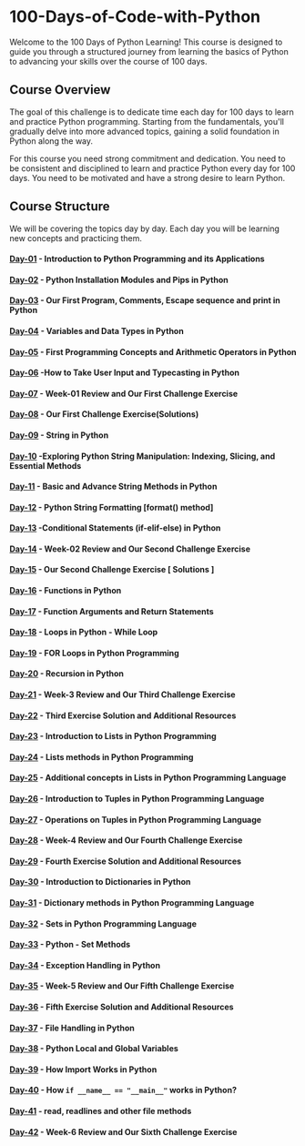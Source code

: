 # 100-Days-of-Code-with-Python
Welcome to the 100 Days of Python Learning! This course is designed to guide you through a structured journey from learning the basics of Python to advancing your skills over the course of 100 days.

## Course Overview
The goal of this challenge is to dedicate time each day for 100 days to learn and practice Python programming. Starting from the fundamentals, you'll gradually delve into more advanced topics, gaining a solid foundation in Python along the way.

For this course you need strong commitment and dedication. You need to be consistent and disciplined to learn and practice Python every day for 100 days. You need to be motivated and have a strong desire to learn Python.

## Course Structure
We will be covering the topics day by day. Each day you will be learning new concepts and practicing them.

#### [Day-01](https://github.com/hamzaiftkhar/100-Days-of-Code-with-Python/tree/main/Day-01) - Introduction to Python Programming and its Applications

#### [Day-02](https://github.com/hamzaiftkhar/100-Days-of-Code-with-Python/tree/main/Day-02) - Python Installation Modules and Pips in Python

#### [Day-03](https://github.com/hamzaiftkhar/100-Days-of-Code-with-Python/tree/main/Day-03) - Our First Program, Comments, Escape sequence and print in Python

#### [Day-04](https://github.com/hamzaiftkhar/100-Days-of-Code-with-Python/tree/main/Day-04) - Variables and Data Types in Python

#### [Day-05](https://github.com/hamzaiftkhar/100-Days-of-Code-with-Python/tree/main/Day-05) - First Programming Concepts and Arithmetic Operators in Python

#### [Day-06](https://github.com/hamzaiftkhar/100-Days-of-Code-with-Python/tree/main/Day-06) -How to Take User Input and Typecasting in Python

#### [Day-07](https://github.com/hamzaiftkhar/100-Days-of-Code-with-Python/tree/main/Day-07) - Week-01 Review and Our First Challenge Exercise

#### [Day-08](https://github.com/hamzaiftkhar/100-Days-of-Code-with-Python/tree/main/Day-08) - Our First Challenge Exercise(Solutions)

#### [Day-09](https://github.com/hamzaiftkhar/100-Days-of-Code-with-Python/tree/main/Day-09) - String in Python

#### [Day-10](https://github.com/hamzaiftkhar/100-Days-of-Code-with-Python/tree/main/Day-10) -Exploring Python String Manipulation: Indexing, Slicing, and Essential Methods

#### [Day-11](https://github.com/hamzaiftkhar/100-Days-of-Code-with-Python/tree/main/Day-11) - Basic and Advance String Methods in Python

#### [Day-12](https://github.com/hamzaiftkhar/100-Days-of-Code-with-Python/tree/main/Day-12) - Python String Formatting [format() method]

#### [Day-13](https://github.com/hamzaiftkhar/100-Days-of-Code-with-Python/tree/main/Day-13) -Conditional Statements (if-elif-else) in Python

#### [Day-14](https://github.com/hamzaiftkhar/100-Days-of-Code-with-Python/tree/main/Day-14) - Week-02 Review and Our Second Challenge Exercise

#### [Day-15](https://github.com/hamzaiftkhar/100-Days-of-Code-with-Python/tree/main/Day-15) - Our Second Challenge Exercise [ Solutions ]

#### [Day-16](https://github.com/hamzaiftkhar/100-Days-of-Code-with-Python/tree/main/Day-16) - Functions in Python

#### [Day-17](https://github.com/hamzaiftkhar/100-Days-of-Code-with-Python/tree/main/Day-17) - Function Arguments and Return Statements

#### [Day-18](https://github.com/hamzaiftkhar/100-Days-of-Code-with-Python/tree/main/Day-18) - Loops in Python - While Loop

#### [Day-19](https://github.com/hamzaiftkhar/100-Days-of-Code-with-Python/tree/main/Day-19) - FOR Loops in Python Programming

#### [Day-20](https://github.com/hamzaiftkhar/100-Days-of-Code-with-Python/tree/main/Day-20) - Recursion in Python

#### [Day-21](https://github.com/hamzaiftkhar/100-Days-of-Code-with-Python/tree/main/Day-21) - Week-3 Review and Our Third Challenge Exercise

#### [Day-22](https://github.com/hamzaiftkhar/100-Days-of-Code-with-Python/tree/main/Day-22) - Third Exercise Solution and Additional Resources

#### [Day-23](https://github.com/hamzaiftkhar/100-Days-of-Code-with-Python/tree/main/Day-23) - Introduction to Lists in Python Programming

#### [Day-24](https://github.com/hamzaiftkhar/100-Days-of-Code-with-Python/tree/main/Day-24) - Lists methods in Python Programming

#### [Day-25](https://github.com/hamzaiftkhar/100-Days-of-Code-with-Python/tree/main/Day-25) - Additional concepts in Lists in Python Programming Language

#### [Day-26](https://github.com/hamzaiftkhar/100-Days-of-Code-with-Python/tree/main/Day-26) - Introduction to Tuples in Python Programming Language

#### [Day-27](https://github.com/hamzaiftkhar/100-Days-of-Code-with-Python/tree/main/Day-27) - Operations on Tuples in Python Programming Language

#### [Day-28](https://github.com/hamzaiftkhar/100-Days-of-Code-with-Python/tree/main/Day-28) - Week-4 Review and Our Fourth Challenge Exercise

#### [Day-29](https://github.com/hamzaiftkhar/100-Days-of-Code-with-Python/tree/main/Day-29) - Fourth Exercise Solution and Additional Resources

#### [Day-30](https://github.com/hamzaiftkhar/100-Days-of-Code-with-Python/tree/main/Day-30) - Introduction to Dictionaries in Python

#### [Day-31](https://github.com/hamzaiftkhar/100-Days-of-Code-with-Python/tree/main/Day-31) - Dictionary methods in Python Programming Language

#### [Day-32](https://github.com/hamzaiftkhar/100-Days-of-Code-with-Python/tree/main/Day-32) - Sets in Python Programming Language

#### [Day-33](https://github.com/hamzaiftkhar/100-Days-of-Code-with-Python/tree/main/Day-33) - Python - Set Methods

#### [Day-34](https://github.com/hamzaiftkhar/100-Days-of-Code-with-Python/tree/main/Day-34) - Exception Handling in Python

#### [Day-35](https://github.com/hamzaiftkhar/100-Days-of-Code-with-Python/tree/main/Day-35) - Week-5 Review and Our Fifth Challenge Exercise

#### [Day-36](https://github.com/hamzaiftkhar/100-Days-of-Code-with-Python/tree/main/Day-36) - Fifth Exercise Solution and Additional Resources

#### [Day-37](https://github.com/hamzaiftkhar/100-Days-of-Code-with-Python/tree/main/Day-37) - File Handling in Python

#### [Day-38](https://github.com/hamzaiftkhar/100-Days-of-Code-with-Python/tree/main/Day-38) - Python Local and Global Variables

#### [Day-39](https://github.com/hamzaiftkhar/100-Days-of-Code-with-Python/tree/main/Day-39) - How Import Works in Python

#### [Day-40](https://github.com/hamzaiftkhar/100-Days-of-Code-with-Python/tree/main/Day-40) - How ```if __name__ == "__main__"``` works in Python?

#### [Day-41](https://github.com/hamzaiftkhar/100-Days-of-Code-with-Python/tree/main/Day-41) - read, readlines and other file methods

#### [Day-42](https://github.com/hamzaiftkhar/100-Days-of-Code-with-Python/tree/main/Day-42) - Week-6 Review and Our Sixth Challenge Exercise